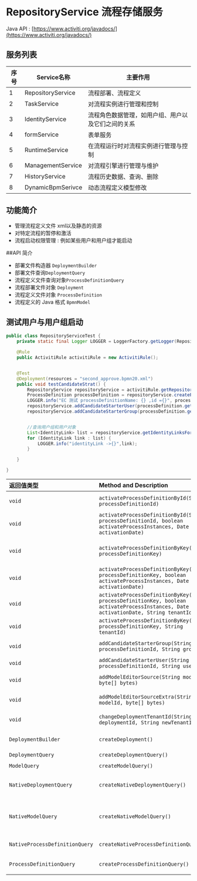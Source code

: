 # RepositoryService 流程存储服务

Java API : [https://www.activiti.org/javadocs/](https://www.activiti.org/javadocs/)

## 服务列表

| 序号 | Service名称       | 主要作用                                           |
| ---- | ----------------- | -------------------------------------------------- |
| 1    | RepositoryService | 流程部署、流程定义                                 |
| 2    | TaskService       | 对流程实例进行管理和控制                           |
| 3    | IdentityService   | 流程角色数据管理，如用户组、用户以及它们之间的关系 |
| 4    | formService       | 表单服务                                           |
| 5    | RuntimeService    | 在流程运行时对流程实例进行管理与控制               |
| 6    | ManagementService | 对流程引擎进行管理与维护                           |
| 7    | HistoryService    | 流程历史数据、查询、删除                           |
| 8    | DynamicBpmSerivce | 动态流程定义模型修改                               |

## 功能简介

- 管理流程定义文件 xml以及静态的资源
- 对特定流程的暂停和激活
- 流程启动权限管理 : 例如某些用户和用户组才能启动

##API 简介

-  部署文件构造器 `DeploymentBuilder`
-  部署文件查询`DeploymentQuery`
-  流程定义文件查询对象`ProcessDefinitionQuery`
-  流程部署文件对象 `Deployment`
-  流程定义文件对象 `ProcessDefinition`
-  流程定义的 Java 格式 `BpmnModel`

## 测试用户与用户组启动

```java
public class RepositoryServiceTest {
    private static final Logger LOGGER = LoggerFactory.getLogger(RepositoryServiceTest.class);

    @Rule
    public ActivitiRule activitiRule = new ActivitiRule();


    @Test
    @Deployment(resources = "second_approve.bpmn20.xml")
    public void testCandidateStrat() {
        RepositoryService repositoryService = activitiRule.getRepositoryService();
        ProcessDefinition processDefinition = repositoryService.createProcessDefinitionQuery().singleResult();
        LOGGER.info("EC 测试 processDefinitionName: {} ,id ={}", processDefinition.getName(), processDefinition.getId());
        repositoryService.addCandidateStarterUser(processDefinition.getId(), "EricChen");
        repositoryService.addCandidateStarterGroup(processDefinition.getId(), "EC_GROUP");


        //查询用户组和用户对象
        List<IdentityLink> list = repositoryService.getIdentityLinksForProcessDefinition(processDefinition.getId());
        for (IdentityLink link : list) {
            LOGGER.info("identityLink ->{}",link);
        }

    }

}
```


| 返回值类型                     | Method and Description                                       | 描述                          |
| :----------------------------- | :----------------------------------------------------------- | ----------------------------- |
| `void`                         | `activateProcessDefinitionById(String processDefinitionId)`  | 激活指定流程定义              |
| `void`                         | `activateProcessDefinitionById(String processDefinitionId, boolean activateProcessInstances, Date activationDate)` | 激活指定流程定义              |
| `void`                         | `activateProcessDefinitionByKey(String processDefinitionKey)` | 根据流程定义文件中的 Key 激活 |
| `void`                         | `activateProcessDefinitionByKey(String processDefinitionKey, boolean activateProcessInstances, Date activationDate)` | 重载,指定激活时间             |
| `void`                         | `activateProcessDefinitionByKey(String processDefinitionKey, boolean activateProcessInstances, Date activationDate, String tenantId)` | 重载,指定激活时间/租户        |
| `void`                         | `activateProcessDefinitionByKey(String processDefinitionKey, String tenantId)` | 重载,指定租户                 |
| `void`                         | `addCandidateStarterGroup(String processDefinitionId, String groupId)` | 添加候选人组                  |
| `void`                         | `addCandidateStarterUser(String processDefinitionId, String userId)` | 添加候选人                    |
| `void`                         | `addModelEditorSource(String modelId, byte[] bytes)`         | 添加流程定义文件              |
| `void`                         | `addModelEditorSourceExtra(String modelId, byte[] bytes)`    | 添加流程定义未安检            |
| `void`                         | `changeDeploymentTenantId(String deploymentId, String newTenantId)` | 修改租户标识                  |
| `DeploymentBuilder`            | `createDeployment()`                                         | 创建部署对象                  |
| `DeploymentQuery`              | `createDeploymentQuery()`                                    | 查询对象                      |
| `ModelQuery`                   | `createModelQuery()`                                         | 查询模型                      |
| `NativeDeploymentQuery`        | `createNativeDeploymentQuery()`                              | 返回有一个NativeQuery查询队形 |
| `NativeModelQuery`             | `createNativeModelQuery()`                                   | 返回一个流程定义NativeQue对象 |
| `NativeProcessDefinitionQuery` | `createNativeProcessDefinitionQuery()`                       | 返回流程定义查询对象          |
| `ProcessDefinitionQuery`       | `createProcessDefinitionQuery()`                             | 返回流程定义查询对象          |





